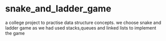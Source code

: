 # snake_and_ladder_game
a college project to practise data structure concepts. we choose snake and ladder game as we  had used stacks,queues and linked lists to implement the game
